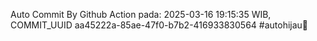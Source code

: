 Auto Commit By Github Action pada: 2025-03-16 19:15:35 WIB, COMMIT_UUID aa45222a-85ae-47f0-b7b2-416933830564 #autohijau🗿
